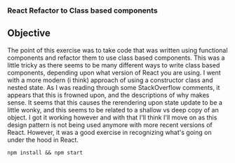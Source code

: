 ### React Refactor to Class based components

## Objective

The point of this exercise was to take code that was written using functional components and refactor them to use class based components.  This was a little tricky as there seems to be many different ways to write class based components, depending upon what version of React you are using. I went with a more modern (i think) approach of using a constructor class and nested state. As I was reading through some StackOverflow comments, it appears that this is frowned upon, and the descriptions of why makes sense. It seems that this causes the rerendering upon state update to be a little wonky, and this seems to be related to a shallow vs deep copy of an object. I got it working however and with that I'll think I'll move on as this design pattern is not being used anymore with more recent versions of React. However, it was a good exercise in recognizing what's going on under the hood in React.  

```
npm install && npm start
```
